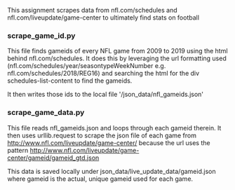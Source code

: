 This assignment scrapes data from nfl.com/schedules and nfl.com/liveupdate/game-center to ultimately find stats on football

### scrape_game_id.py
This file finds gameids of every NFL game from 2009 to 2019 using the html behind nfl.com/schedules. It does this by leveraging the url formatting used (nfl.com/schedules/year/seasontypeWeekNumber e.g. nfl.com/schedules/2018/REG16) and searching the html for the div schedules-list-content to find the gameids.

It then writes those ids to the local file '/json_data/nfl_gameids.json'

### scrape_game_data.py
This file reads nfl_gameids.json and loops through each gameid therein. It then uses urllib.request to scrape the json file of each game from http://www.nfl.com/liveupdate/game-center/ because the url uses the pattern http://www.nfl.com/liveupdate/game-center/gameid/gameid_gtd.json

This data is saved locally under json_data/live_update_data/gameid.json where gameid is the actual, unique gameid used for each game.
